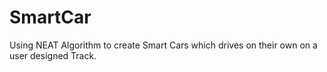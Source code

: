 # SmartCar
Using NEAT Algorithm to create Smart Cars which drives on their own on a user designed Track.
